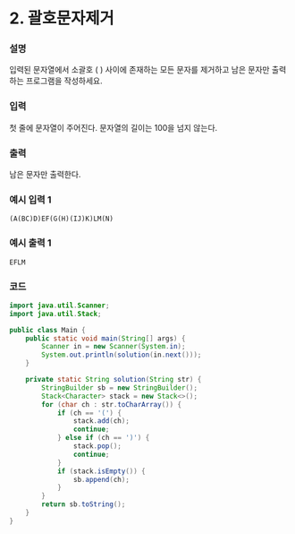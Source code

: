 # 2. 괄호문자제거

### 설명
입력된 문자열에서 소괄호 ( ) 사이에 존재하는 모든 문자를 제거하고 남은 문자만 출력하는 프로그램을 작성하세요.

### 입력
첫 줄에 문자열이 주어진다. 문자열의 길이는 100을 넘지 않는다.

### 출력
남은 문자만 출력한다.

### 예시 입력 1
```
(A(BC)D)EF(G(H)(IJ)K)LM(N)
```
### 예시 출력 1
```
EFLM
```

### 코드
```java
import java.util.Scanner;
import java.util.Stack;

public class Main {
    public static void main(String[] args) {
        Scanner in = new Scanner(System.in);
        System.out.println(solution(in.next()));
    }

    private static String solution(String str) {
        StringBuilder sb = new StringBuilder();
        Stack<Character> stack = new Stack<>();
        for (char ch : str.toCharArray()) {
            if (ch == '(') {
                stack.add(ch);
                continue;
            } else if (ch == ')') {
                stack.pop();
                continue;
            }
            if (stack.isEmpty()) {
                sb.append(ch);
            }
        }
        return sb.toString();
    }
}
```